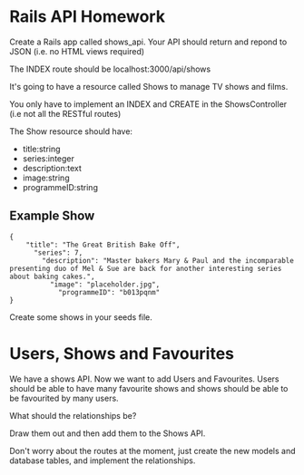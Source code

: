 # Rails API Homework

Create a Rails app called shows_api. Your API should return and repond to JSON (i.e. no HTML views required)

The INDEX route should be localhost:3000/api/shows

It's going to have a resource called Shows to manage TV shows and films.

You only have to implement an INDEX and CREATE in the ShowsController (i.e not all the RESTful routes)

The Show resource should have:

  - title:string
  - series:integer
  - description:text
  - image:string
  - programmeID:string


## Example Show

```
{
    "title": "The Great British Bake Off",
      "series": 7,
        "description": "Master bakers Mary & Paul and the incomparable presenting duo of Mel & Sue are back for another interesting series about baking cakes.",
          "image": "placeholder.jpg",
            "programmeID": "b013pqnm" 
}
```

Create some shows in your seeds file.

# Users, Shows and Favourites

We have a shows API. Now we want to add Users and Favourites. Users should be able to have many favourite shows and shows should be able to be favourited by many users.

What should the relationships be? 

Draw them out and then add them to the Shows API.

Don't worry about the routes at the moment, just create the new models and database tables, and implement the relationships.
